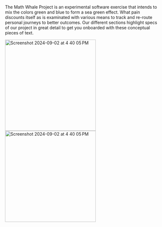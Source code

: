 The Math Whale Project is an experimental software 
exercise that intends to mix the colors green and blue to 
form a sea green effect. What pain discounts itself as is 
examinated with various means to track and re-route 
personal journeys to better outcomes. Our different 
sections highlight specs of our project in great detail to 
get you onboarded with these conceptual pieces of text.

<img width="300" alt="Screenshot 2024-09-02 at 4 40 05 PM" src="https://github.com/user-attachments/assets/f21b4a66-e2f6-411e-a00d-ac237674195f">
<img width="300" alt="Screenshot 2024-09-02 at 4 40 05 PM" src="https://github.com/user-attachments/assets/067c676c-d730-40ad-8d57-b9d1de9dc083">

